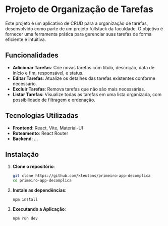 # Projeto de Organização de Tarefas

Este projeto é um aplicativo de CRUD para a organização de tarefas, desenvolvido como parte de um projeto fullstack da faculdade. O objetivo é fornecer uma ferramenta prática para gerenciar suas tarefas de forma eficiente e intuitiva.

## Funcionalidades

- **Adicionar Tarefas**: Crie novas tarefas com título, descrição, data de início e fim, responsável, e status.
- **Editar Tarefas**: Atualize os detalhes das tarefas existentes conforme necessário.
- **Excluir Tarefas**: Remova tarefas que não são mais necessárias.
- **Listar Tarefas**: Visualize todas as tarefas em uma lista organizada, com possibilidade de filtragem e ordenação.

## Tecnologias Utilizadas

- **Frontend**: React, Vite, Material-UI
- **Roteamento**: React Router
- **Backend**: ...


## Instalação

1. **Clone o repositório**:
   ```sh
   git clone https://github.com/kleutons/primeiro-app-decomplica
   cd primeiro-app-decomplica
   ```

2. **Instale as dependências**:
   ```sh
   npm install
   ```


3. **Executando a Aplicação**:
   ```sh
   npm run dev
   ```


